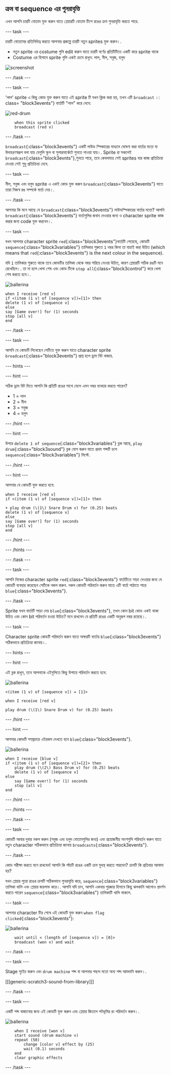 ## ক্রম বা sequence এর পুনরাবৃত্তি

এখন আপনি চারটি বোতাম যুক্ত করুন যাতে প্লেয়ারটি বোতাম টিপে রঙের ক্রম পুনরাবৃত্তি করতে পারে.

--- task ---

চারটি বোতামের প্রতিনিধিত্ব করতে আপনার প্রকল্পে চারটি নতুন sprites যুক্ত করুন।.

+ নতুন sprite এর costume গুলি edit করুন যাতে চারটি বর্ণের প্রতিটিটিতে একটি করে sprite থাকে
+ Costume এর হিসাবে sprite গুলি একই ক্রমে রাখুন: লাল, নীল, সবুজ, হলুদ

![screenshot](images/colour-drums.png)

--- /task ---

--- task ---

'লাল' sprite এ কিছু কোড যুক্ত করুন যাতে এই sprite টি যখন ক্লিক করা হয়, তখন এটি ` broadcast ` ।: class= "block3events"} বার্তাটি "লাল" করে দেবে:

![red-drum](images/red_drum.png)

```blocks3
    when this sprite clicked
    broadcast (red v)
```

--- /task ---

`broadcast`{:class="block3events"} একটি লাউড স্পিকারের মাধ্যমে ঘোষণা করা বার্তার মতো যা উদাহরণস্বরূপ বলা যায় যেগুলি স্কুল বা সুপারমার্কেটে শুনতে পাওয়া যায়।. Sprite রা সকলেই `broadcast`{:class="block3evnts"},শুনতে পারে, তবে কেবলমাত্র সেই sprites যার কাজ প্রতিক্রিয়া দেওয়া সেই শুধু প্রতিক্রিয়া দেবে.

--- task ---

নীল, সবুজ এবং হলুদ sprite এ একই কোড যুক্ত করুন `broadcast`{:class="block3events"} যাতে তারা নিজস্ব রঙ সম্পর্কে বার্তা দেয়।.

--- /task ---

আপনার কি মনে আছে যে `broadcast`{:class="block3events"} লাউডস্পিকারের বার্তার মতো? আপনি `broadcast`{:class="block3events"} বার্তাগুলির জবাব দেওয়ার জন্য ও character sprite কাজ করার জন্য code যুক্ত করবেন।.

--- task ---

যখন আপনার character sprite `red`{:class="block3events"}বার্তাটি পেয়েছে, কোডটি `sequence`{:class="block3variables"} তালিকার শুরুতে `1` নম্বর কিনা তা যাচাই করা উচিত (which means that `red`{:class="block3events"} is the next colour in the sequence).

যদি `1` তালিকার শুরুতে থাকে তবে কোডটির তালিকা থেকে নম্বর সরিয়ে নেওয়া উচিত, কারণ প্লেয়ারটি সঠিক রঙটি মনে রেখেছিল।. তা না হলে খেলা শেষ এবং কোড টিকে `stop all`{:class="block3control"} করে খেলা শেষ করতে হবে।.

![ballerina](images/ballerina.png)

```blocks3
when I receive [red v]
if <(item (1 v) of [sequence v])=[1]> then
delete (1 v) of [sequence v]
else
say [Game over!] for (1) seconds
stop [all v]
end
```

--- /task ---

--- task ---

আপনি যে কোডটি লিখেছেন সেটিতে যুক্ত করুন যাতে character sprite `broadcast`{:class="block3events"} প্রাপ্ত হলে ড্রাম বিট বাজায়.

--- hints ---


--- hint ---

সঠিক ড্রাম বিট দিতে আপনি কি প্রতিটি রঙের সাথে মেলে এমন নম্বর ব্যবহার করতে পারেন?

+ 1 = লাল
+ 2 = নীল
+ 3 = সবুজ
+ 4 = হলুদ

--- /hint ---

--- hint ---

উপরে `delete 1 of sequence`{:class="block3variables"} ব্লক আছে, `play drum`{:class="block3sound"} ব্লক যোগ করুন যাতে প্রথম শব্দটি চলে `sequence`{:class="block3variables"} লিস্টে.

--- /hint ---

--- hint ---

আপনার যে কোডটি যুক্ত করতে হবে:

```blocks3
when I receive [red v]
if <(item (1 v) of [sequence v])=[1]> then

+ play drum (\(1\) Snare Drum v) for (0.25) beats
delete (1 v) of [sequence v]
else
say [Game over!] for (1) seconds
stop [all v]
end
```

--- /hint ---

--- /hints ---

--- /task ---

--- task ---

আপনি নিজের character sprite `red`{:class="block3events"} বার্তাটিতে সাড়া দেওয়ার জন্য যে কোডটি ব্যবহার করেছেন সেটিকে নকল করুন. নকল কোডটি পরিবর্তন করুন যাতে এটি বার্তা পাঠাতে পারে `blue`{:class="block3events"}.

--- /task ---

Sprite যখন বার্তাটি সাড়া দেয় `blue`{:class="block3events"}, তখন কোন bit কোড একই থাকা উচিত এবং কোন bit পরিবর্তন হওয়া উচিত? মনে রাখবেন যে প্রতিটি রঙের একটি অনুরূপ নম্বর রয়েছে।.

--- task ---

Character sprite কোডটি পরিবর্তন করুন যাতে অক্ষরটি বার্তায় `blue`{:class="block3events"}সঠিকভাবে প্রতিক্রিয়া জানায়।.

--- hints ---


--- hint ---

এই ব্লক রাখুন, তবে আপনাকে এইগুলিতে কিছু উপায়ে পরিবর্তন করতে হবে:

![ballerina](images/ballerina.png)

```blocks3
<(item (1 v) of [sequence v]) = [1]>

when I receive [red v]

play drum (\(1\) Snare Drum v) for (0.25) beats
```

--- /hint ---

--- hint ---

আপনার কোডটি সম্প্রচারে এইরকম দেখতে হবে `blue`{:class="block3events"}.

![ballerina](images/ballerina.png)

```blocks3
when I receive [blue v]
if <(item (1 v) of [sequence v])=[2]> then
    play drum (\(2\) Bass Drum v) for (0.25) beats
    delete (1 v) of [sequence v]
else
    say [Game over!] for (1) seconds
    stop [all v]
end
```

--- /hint ---

--- /hints ---

--- /task ---

--- task ---

কোডটি আবার দুবার নকল করুন (সবুজ এবং হলুদ বোতামগুলির জন্য) এবং প্রয়োজনীয় অংশগুলি পরিবর্তন করুন যাতে নতুন character সঠিকভাবে প্রতিক্রিয়া জানায় `broadcasts`{:class="block3events"}.

--- /task ---

কোড পরীক্ষা করতে মনে রাখবেন! আপনি কি পাঁচটি রঙের একটি ক্রম মুখস্থ করতে পারবেন? ক্রমটি কি প্রতিবার আলাদা হয়?

যখন প্লেয়ার পুরো রঙের ক্রমটি সঠিকভাবে পুনরাবৃত্তি করে, `sequence`{:class="block3variables"} তালিকা খালি এবং প্লেয়ার জয়লাভ করে।. আপনি যদি চান, আপনি একবার পুরষ্কার হিসাবে কিছু ঝলকানি আলোও প্রদর্শন করতে পারেন `sequence`{:class="block3variables"} তালিকাটি খালি থাকলে.

--- task ---

আপনার character টির শেষে এই কোডটি যুক্ত করুন `when flag clicked`{:class="block3events"}:

![ballerina](images/ballerina.png)

```blocks3
    wait until < (length of [sequence v]) = [0]>
    broadcast (won v) and wait
```

--- /task ---

--- task ---

Stage স্যুইচ করুন এবং `drum machine` শব্দ বা আপনার পছন্দ মতো অন্য শব্দ আমদানি করুন।.

[[[generic-scratch3-sound-from-library]]]

--- /task ---

--- task ---

একটি শব্দ বাজানোর জন্য এই কোডটি যুক্ত করুন এবং প্লেয়ার জিতলে পটভূমির রং পরিবর্তন করুন।.

![ballerina](images/stage.png)

```blocks3
    when I receive [won v]
    start sound (drum machine v)
    repeat (50)
        change [color v] effect by (25)
        wait (0.1) seconds
    end
    clear graphic effects
```

--- /task ---